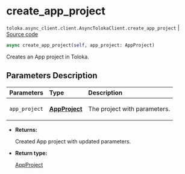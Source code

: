 # create_app_project
`toloka.async_client.client.AsyncTolokaClient.create_app_project` | [Source code](https://github.com/Toloka/toloka-kit/blob/v1.1.4/src/async_client/client.py#L0)

```python
async create_app_project(self, app_project: AppProject)
```

Creates an App project in Toloka.

## Parameters Description

| Parameters | Type | Description |
| :----------| :----| :-----------|
`app_project`|**[AppProject](toloka.client.app.AppProject.md)**|<p>The project with parameters.</p>

* **Returns:**

  Created App project with updated parameters.

* **Return type:**

  [AppProject](toloka.client.app.AppProject.md)
